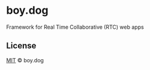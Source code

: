 ﻿# boy.dog
Framework for Real Time Collaborative (RTC) web apps

## License

[MIT](https://github.com/boydoglabs/boydog/blob/master/LICENSE) © boy.dog
